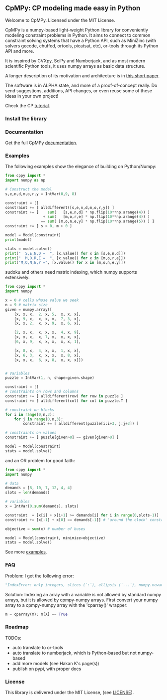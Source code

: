 ## CpMPy: CP modeling made easy in Python

Welcome to CpMPy. Licensed under the MIT License.

CpMPy is a numpy-based light-weight Python library for conveniently modeling constraint problems in Python. It aims to connect to common constraint solving systems that have a Python API, such as MiniZinc (with solvers gecode, chuffed, ortools, picatsat, etc), or-tools through its Python API and more.

It is inspired by CVXpy, SciPy and Numberjack, and as most modern scientific Python tools, it uses numpy arrays as basic data structure.

A longer description of its motivation and architecture is in [this short paper](modref19_cppy.pdf).

The software is in ALPHA state, and more of a proof-of-concept really. Do send suggestions, additions, API changes, or even reuse some of these ideas in your own project!

Check the CP [tutorial](https://github.com/tias/cppy/blob/master/docs/overview.rst).

### Install the library

### Documentation

Get the full CpMPy [documentation](https://cpmpy.readthedocs.io/en/latest/). 

### Examples

The following examples show the elegance of building on Python/Numpy:
```python
from cppy import *
import numpy as np

# Construct the model
s,e,n,d,m,o,r,y = IntVar(0,9, 8)

constraint = []
constraint += [ alldifferent([s,e,n,d,m,o,r,y]) ]
constraint += [    sum(   [s,e,n,d] * np.flip(10**np.arange(4)) )
                 + sum(   [m,o,r,e] * np.flip(10**np.arange(4)) )
                == sum( [m,o,n,e,y] * np.flip(10**np.arange(5)) ) ]
constraint += [ s > 0, m > 0 ]

model = Model(constraint)
print(model)

stats = model.solve()
print("  S,E,N,D =  ", [x.value() for x in [s,e,n,d]])
print("  M,O,R,E =  ", [x.value() for x in [m,o,r,e]])
print("M,O,N,E,Y =", [x.value() for x in [m,o,n,e,y]])
```

sudoku and others need matrix indexing, which numpy supports extensively:
```python
from cppy import *
import numpy

x = 0 # cells whose value we seek
n = 9 # matrix size
given = numpy.array([
    [x, x, x,  2, x, 5,  x, x, x],
    [x, 9, x,  x, x, x,  7, 3, x],
    [x, x, 2,  x, x, 9,  x, 6, x],

    [2, x, x,  x, x, x,  4, x, 9],
    [x, x, x,  x, 7, x,  x, x, x],
    [6, x, 9,  x, x, x,  x, x, 1],

    [x, 8, x,  4, x, x,  1, x, x],
    [x, 6, 3,  x, x, x,  x, 8, x],
    [x, x, x,  6, x, 8,  x, x, x]])


# Variables
puzzle = IntVar(1, n, shape=given.shape)

constraint = []
# constraints on rows and columns
constraint += [ alldifferent(row) for row in puzzle ]
constraint += [ alldifferent(col) for col in puzzle.T ]

# constraint on blocks
for i in range(0,n,3):
    for j in range(0,n,3):
        constraint += [ alldifferent(puzzle[i:i+3, j:j+3]) ]

# constraints on values
constraint += [ puzzle[given>0] == given[given>0] ]

model = Model(constraint)
stats = model.solve()
```

and an OR problem for good faith:
```python
from cppy import *
import numpy

# data
demands = [8, 10, 7, 12, 4, 4]
slots = len(demands)

# variables
x = IntVar(0,sum(demands), slots)

constraint  = [x[i] + x[i+1] >= demands[i] for i in range(0,slots-1)]
constraint += [x[-1] + x[0] == demands[-1]] # 'around the clock' constraint

objective = sum(x) # number of buses

model = Model(constraint, minimize=objective)
stats = model.solve()
```

See more [examples](https://github.com/tias/cppy/tree/master/examples).

### FAQ

Problem: I get the following error:
```python
"IndexError: only integers, slices (`:`), ellipsis (`...`), numpy.newaxis (`None`) and integer or boolean arrays are valid indices"
```

Solution: Indexing an array with a variable is not allowed by standard numpy arrays, but it is allowed by cpmpy-numpy arrays. First convert your numpy array to a cpmpy-numpy array with the 'cparray()' wrapper:
```python
m = cparray(m); m[X] == True
```

### Roadmap

TODOs:

- auto translate to or-tools
- auto translate to numberjack, which is Python-based but not numpy-based
- add more models (see Hakan K's page(s))
- publish on pypi, with proper docs

### License

This library is delivered under the MIT License, (see [LICENSE](https://github.com/tias/cppy/blob/master/LICENSE)).
